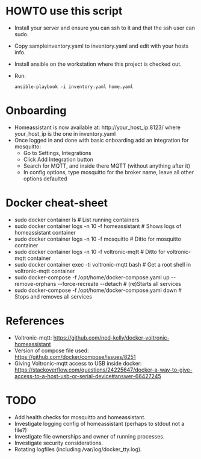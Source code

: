 

# HOWTO use this script

- Install your server and ensure you can ssh to it and that the ssh user can sudo.
- Copy sampleinventory.yaml to inventory.yaml and edit with your hosts info.
- Install ansible on the workstation where this project is checked out.
- Run: 

      ansible-playbook -i inventory.yaml home.yaml

# Onboarding

- Homeassistant is now available at: http://your_host_ip:8123/  where your_host_ip is the one in inventory.yaml
- Once logged in and done with basic onboarding add an integration for mosquitto:
  - Go to Settings, Integrations
  - Click Add Integration button
  - Search for MQTT, and inside there MQTT (without anything after it)
  - In config options, type mosquitto for the broker name, leave all other options defaulted

# Docker cheat-sheet

- sudo docker container ls                           # List running containers
- sudo docker container logs -n 10 -f homeassistant  # Shows logs of homeassistant container
- sudo docker container logs -n 10 -f mosquitto      # Ditto for mosquitto container 
- sudo docker container logs -n 10 -f voltronic-mqtt # Ditto for voltronic-mqtt container
- sudo docker container exec -ti voltronic-mqtt bash # Get a root shell in voltronic-mqtt container
- sudo docker-compose -f /opt/home/docker-compose.yaml up --remove-orphans --force-recreate --detach   # (re)Starts all services
- sudo docker-compose -f /opt/home/docker-compose.yaml down                                            # Stops and removes all services


# References

- Voltronic-mqtt: https://github.com/ned-kelly/docker-voltronic-homeassistant
- Version of compose file used: https://github.com/docker/compose/issues/8251
- Giving Voltronic-mqtt access to USB inside docker: https://stackoverflow.com/questions/24225647/docker-a-way-to-give-access-to-a-host-usb-or-serial-device#answer-66427245

# TODO

- Add health checks for mosquitto and homeassistant.
- Investigate logging config of homeassistant (perhaps to stdout not a file?)
- Investigate file ownerships and owner of running processes.
- Investigate security considerations.
- Rotating logfiles (including /var/log/docker_tty.log).

